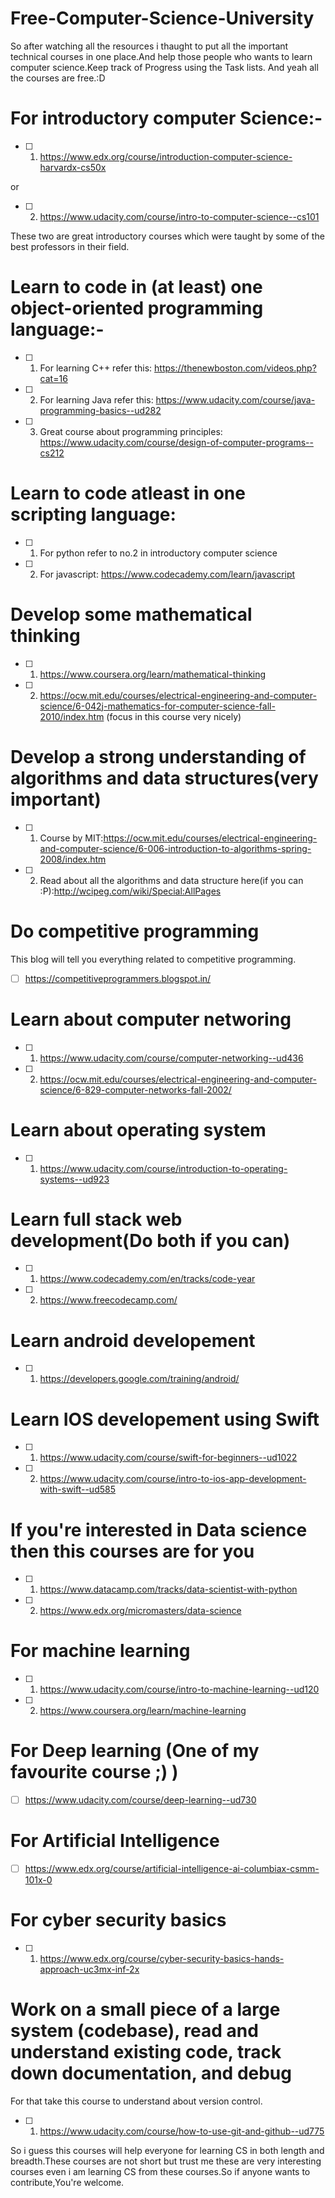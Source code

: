 # Free-Computer-Science-University

So after watching all the resources i thaught to put all the important technical courses in one place.And help those people who wants to learn computer science.Keep track of Progress using the Task lists. And yeah all the courses are free.:D


# For introductory computer Science:-

- [ ] 1. https://www.edx.org/course/introduction-computer-science-harvardx-cs50x

or

- [ ] 2. https://www.udacity.com/course/intro-to-computer-science--cs101

These two are great introductory courses which were taught by some of the best professors in their field.

# Learn to code in (at least) one object-oriented programming language:-

- [ ] 1. For learning C++ refer this:
https://thenewboston.com/videos.php?cat=16

- [ ] 2. For learning Java refer this: 
https://www.udacity.com/course/java-programming-basics--ud282

- [ ] 3. Great course about programming principles:
https://www.udacity.com/course/design-of-computer-programs--cs212

# Learn to code atleast in one scripting language:

- [ ] 1. For python refer to no.2 in introductory computer science

- [ ] 2. For javascript: 
https://www.codecademy.com/learn/javascript

# Develop some mathematical thinking

- [ ] 1. https://www.coursera.org/learn/mathematical-thinking	

- [ ] 2. https://ocw.mit.edu/courses/electrical-engineering-and-computer-science/6-042j-mathematics-for-computer-science-fall-2010/index.htm (focus in this course very nicely)

# Develop a strong understanding of algorithms and data structures(very important)

- [ ] 1. Course by MIT:https://ocw.mit.edu/courses/electrical-engineering-and-computer-science/6-006-introduction-to-algorithms-spring-2008/index.htm

- [ ] 2. Read about all the algorithms and data structure here(if you can :P):http://wcipeg.com/wiki/Special:AllPages

# Do competitive programming

 This blog will tell you everything related to competitive programming.

- [ ] https://competitiveprogrammers.blogspot.in/

# Learn about computer networing 
- [ ] 1. https://www.udacity.com/course/computer-networking--ud436

- [ ] 2. https://ocw.mit.edu/courses/electrical-engineering-and-computer-science/6-829-computer-networks-fall-2002/

# Learn about operating system

- [ ] 1. https://www.udacity.com/course/introduction-to-operating-systems--ud923

# Learn full stack web development(Do both if you can)	

- [ ] 1. https://www.codecademy.com/en/tracks/code-year

- [ ] 2. https://www.freecodecamp.com/

# Learn android developement

- [ ] 1. https://developers.google.com/training/android/

# Learn IOS developement using Swift

- [ ] 1. https://www.udacity.com/course/swift-for-beginners--ud1022

- [ ] 2. https://www.udacity.com/course/intro-to-ios-app-development-with-swift--ud585

# If you're interested in Data science then this courses are for you

- [ ] 1. https://www.datacamp.com/tracks/data-scientist-with-python

- [ ] 2. https://www.edx.org/micromasters/data-science

# For machine learning 

- [ ] 1. https://www.udacity.com/course/intro-to-machine-learning--ud120

- [ ] 2. https://www.coursera.org/learn/machine-learning

# For Deep learning (One of my favourite course ;) )

- [ ] https://www.udacity.com/course/deep-learning--ud730

# For Artificial Intelligence

- [ ] https://www.edx.org/course/artificial-intelligence-ai-columbiax-csmm-101x-0

# For cyber security basics 

- [ ] 1. https://www.edx.org/course/cyber-security-basics-hands-approach-uc3mx-inf-2x

# Work on a small piece of a large system (codebase), read and understand existing code, track down documentation, and debug
For that take this course to understand about version control.

- [ ] 1. https://www.udacity.com/course/how-to-use-git-and-github--ud775

So i guess this courses will help everyone for learning CS in both length and breadth.These courses are not short but trust me these are very interesting courses even i am learning CS from these courses.So if anyone wants to contribute,You're welcome.
